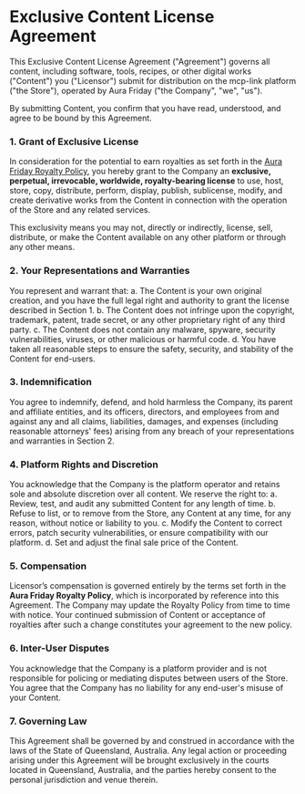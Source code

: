 # Exclusive Content License Agreement

This Exclusive Content License Agreement ("Agreement") governs all content, including software, tools, recipes, or other digital works ("Content") you ("Licensor") submit for distribution on the mcp-link platform ("the Store"), operated by Aura Friday ("the Company", "we", "us").

By submitting Content, you confirm that you have read, understood, and agree to be bound by this Agreement.

### 1. Grant of Exclusive License
In consideration for the potential to earn royalties as set forth in the [Aura Friday Royalty Policy](ROYALTY_POLICY.md), you hereby grant to the Company an **exclusive, perpetual, irrevocable, worldwide, royalty-bearing license** to use, host, store, copy, distribute, perform, display, publish, sublicense, modify, and create derivative works from the Content in connection with the operation of the Store and any related services.

This exclusivity means you may not, directly or indirectly, license, sell, distribute, or make the Content available on any other platform or through any other means.

### 2. Your Representations and Warranties
You represent and warrant that:
a. The Content is your own original creation, and you have the full legal right and authority to grant the license described in Section 1.
b. The Content does not infringe upon the copyright, trademark, patent, trade secret, or any other proprietary right of any third party.
c. The Content does not contain any malware, spyware, security vulnerabilities, viruses, or other malicious or harmful code.
d. You have taken all reasonable steps to ensure the safety, security, and stability of the Content for end-users.

### 3. Indemnification
You agree to indemnify, defend, and hold harmless the Company, its parent and affiliate entities, and its officers, directors, and employees from and against any and all claims, liabilities, damages, and expenses (including reasonable attorneys' fees) arising from any breach of your representations and warranties in Section 2.

### 4. Platform Rights and Discretion
You acknowledge that the Company is the platform operator and retains sole and absolute discretion over all content. We reserve the right to:
a. Review, test, and audit any submitted Content for any length of time.
b. Refuse to list, or to remove from the Store, any Content at any time, for any reason, without notice or liability to you.
c. Modify the Content to correct errors, patch security vulnerabilities, or ensure compatibility with our platform.
d. Set and adjust the final sale price of the Content.

### 5. Compensation
Licensor’s compensation is governed entirely by the terms set forth in the **Aura Friday Royalty Policy**, which is incorporated by reference into this Agreement. The Company may update the Royalty Policy from time to time with notice. Your continued submission of Content or acceptance of royalties after such a change constitutes your agreement to the new policy.

### 6. Inter-User Disputes
You acknowledge that the Company is a platform provider and is not responsible for policing or mediating disputes between users of the Store. You agree that the Company has no liability for any end-user's misuse of your Content.

### 7. Governing Law
This Agreement shall be governed by and construed in accordance with the laws of the State of Queensland, Australia. Any legal action or proceeding arising under this Agreement will be brought exclusively in the courts located in Queensland, Australia, and the parties hereby consent to the personal jurisdiction and venue therein.
